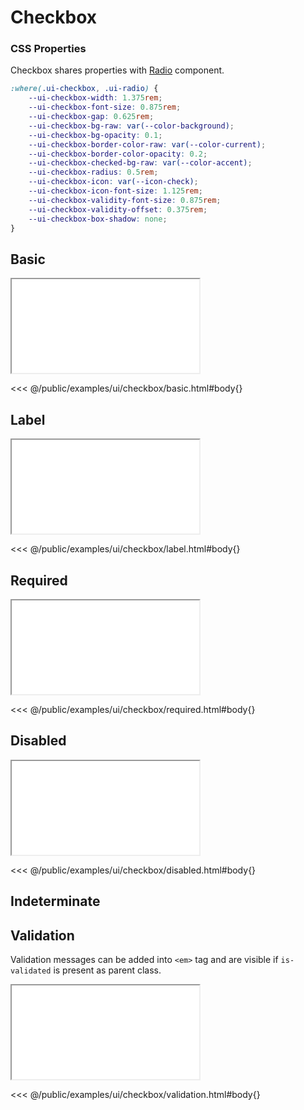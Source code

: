 # Checkbox

### CSS Properties

Checkbox shares properties with [Radio](/docs/ui/radio) component.

```css
:where(.ui-checkbox, .ui-radio) {
    --ui-checkbox-width: 1.375rem;
    --ui-checkbox-font-size: 0.875rem;
    --ui-checkbox-gap: 0.625rem;
    --ui-checkbox-bg-raw: var(--color-background);
    --ui-checkbox-bg-opacity: 0.1;
    --ui-checkbox-border-color-raw: var(--color-current);
    --ui-checkbox-border-color-opacity: 0.2;
    --ui-checkbox-checked-bg-raw: var(--color-accent);
    --ui-checkbox-radius: 0.5rem;
    --ui-checkbox-icon: var(--icon-check);
    --ui-checkbox-icon-font-size: 1.125rem;
    --ui-checkbox-validity-font-size: 0.875rem;
    --ui-checkbox-validity-offset: 0.375rem;
    --ui-checkbox-box-shadow: none;
}
```

## Basic

<iframe src="/examples/ui/checkbox/basic.html"></iframe>

<<< @/public/examples/ui/checkbox/basic.html#body{}

## Label

<iframe src="/examples/ui/checkbox/label.html"></iframe>

<<< @/public/examples/ui/checkbox/label.html#body{}

## Required

<iframe src="/examples/ui/checkbox/required.html"></iframe>

<<< @/public/examples/ui/checkbox/required.html#body{}

## Disabled

<iframe src="/examples/ui/checkbox/disabled.html"></iframe>

<<< @/public/examples/ui/checkbox/disabled.html#body{}

## Indeterminate

## Validation

Validation messages can be added into `<em>` tag and are visible if `is-validated` is present as parent class.

<iframe src="/examples/ui/checkbox/validation.html"></iframe>

<<< @/public/examples/ui/checkbox/validation.html#body{}
